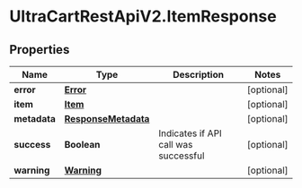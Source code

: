 # UltraCartRestApiV2.ItemResponse

## Properties
Name | Type | Description | Notes
------------ | ------------- | ------------- | -------------
**error** | [**Error**](Error.md) |  | [optional] 
**item** | [**Item**](Item.md) |  | [optional] 
**metadata** | [**ResponseMetadata**](ResponseMetadata.md) |  | [optional] 
**success** | **Boolean** | Indicates if API call was successful | [optional] 
**warning** | [**Warning**](Warning.md) |  | [optional] 


